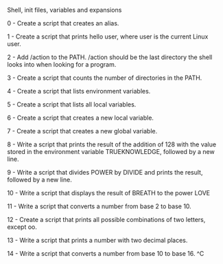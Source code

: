 Shell, init files, variables and expansions

0 - Create a script that creates an alias.

1 - Create a script that prints hello user, where user is the current Linux user.

2 - Add /action to the PATH. /action should be the last directory the shell looks into when looking for a program.

3 - Create a script that counts the number of directories in the PATH.

4 - Create a script that lists environment variables.

5 - Create a script that lists all local variables.

6 - Create a script that creates a new local variable.

7 - Create a script that creates a new global variable.

8 - Write a script that prints the result of the addition of 128 with the value stored in the environment variable TRUEKNOWLEDGE, followed by a new line.

9 - Write a script that divides POWER by DIVIDE and prints the result, followed by a new line.

10 - Write a script that displays the result of BREATH to the power LOVE

11 - Write a script that converts a number from base 2 to base 10.

12 - Create a script that prints all possible combinations of two letters, except oo.

13 - Write a script that prints a number with two decimal places.

14 - Write a script that converts a number from base 10 to base 16.
^C
